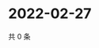 # 2022-02-27

共 0 条

<!-- BEGIN WEIBO -->
<!-- 最后更新时间 Sun Feb 27 2022 11:00:39 GMT+0800 (China Standard Time) -->

<!-- END WEIBO -->
